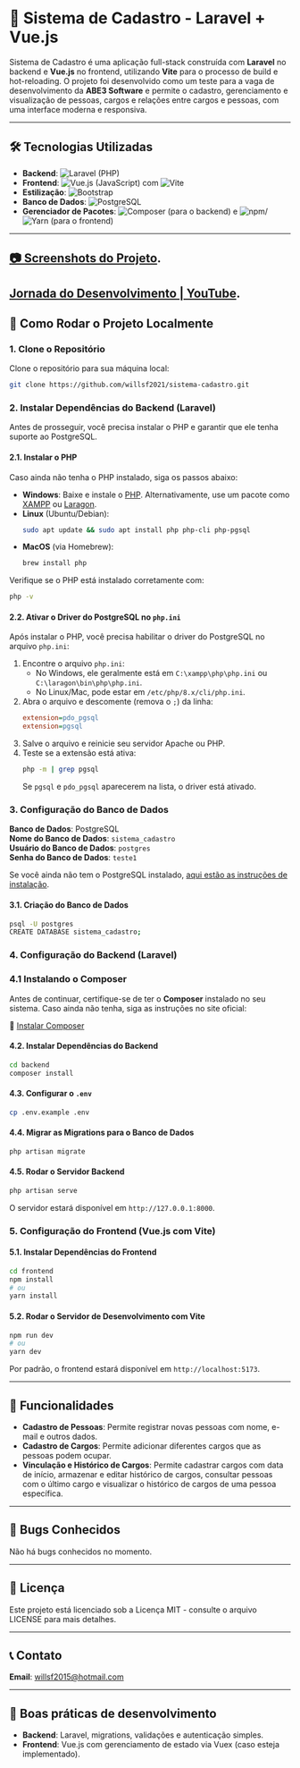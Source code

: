 # 🚀 Sistema de Cadastro - Laravel + Vue.js

Sistema de Cadastro é uma aplicação full-stack construída com **Laravel** no backend e **Vue.js** no frontend, utilizando **Vite** para o processo de build e hot-reloading. O projeto foi desenvolvido como um teste para a vaga de desenvolvimento da **ABE3 Software** e permite o cadastro, gerenciamento e visualização de pessoas, cargos e relações entre cargos e pessoas, com uma interface moderna e responsiva.

---

## 🛠 Tecnologias Utilizadas

- **Backend**: ![Laravel](https://img.shields.io/badge/Laravel-FF2D20?style=for-the-badge&logo=laravel&logoColor=white) (PHP)  
- **Frontend**: ![Vue.js](https://img.shields.io/badge/Vue.js-4FC08D?style=for-the-badge&logo=vue.js&logoColor=white) (JavaScript) com ![Vite](https://img.shields.io/badge/Vite-B73BFE?style=for-the-badge&logo=vite&logoColor=white)  
- **Estilização**: ![Bootstrap](https://img.shields.io/badge/Bootstrap-7952B3?style=for-the-badge&logo=bootstrap&logoColor=white)  
- **Banco de Dados**: ![PostgreSQL](https://img.shields.io/badge/PostgreSQL-316192?style=for-the-badge&logo=postgresql&logoColor=white)  
- **Gerenciador de Pacotes**: ![Composer](https://img.shields.io/badge/Composer-885630?style=for-the-badge&logo=composer&logoColor=white) (para o backend) e ![npm](https://img.shields.io/badge/npm-CB3837?style=for-the-badge&logo=npm&logoColor=white)/![Yarn](https://img.shields.io/badge/Yarn-2C8EBB?style=for-the-badge&logo=yarn&logoColor=white) (para o frontend)

---

## [ 📷 Screenshots do Projeto](/screenshots.md).
## [ Jornada do Desenvolvimento | YouTube](https://youtu.be/X9byWdpYbPE).



## 🚀 Como Rodar o Projeto Localmente

### 1. Clone o Repositório

Clone o repositório para sua máquina local:

```bash
git clone https://github.com/willsf2021/sistema-cadastro.git
```

### 2. Instalar Dependências do Backend (Laravel)

Antes de prosseguir, você precisa instalar o PHP e garantir que ele tenha suporte ao PostgreSQL.

#### 2.1. Instalar o PHP

Caso ainda não tenha o PHP instalado, siga os passos abaixo:

- **Windows**: Baixe e instale o [PHP](https://windows.php.net/download/). Alternativamente, use um pacote como [XAMPP](https://www.apachefriends.org/pt_br/index.html) ou [Laragon](https://laragon.org/).
- **Linux** (Ubuntu/Debian):
  ```bash
  sudo apt update && sudo apt install php php-cli php-pgsql
  ```
- **MacOS** (via Homebrew):
  ```bash
  brew install php
  ```

Verifique se o PHP está instalado corretamente com:

```bash
php -v
```

#### 2.2. Ativar o Driver do PostgreSQL no `php.ini`

Após instalar o PHP, você precisa habilitar o driver do PostgreSQL no arquivo `php.ini`:

1. Encontre o arquivo `php.ini`:
   - No Windows, ele geralmente está em `C:\xampp\php\php.ini` ou `C:\laragon\bin\php\php.ini`.
   - No Linux/Mac, pode estar em `/etc/php/8.x/cli/php.ini`.
2. Abra o arquivo e descomente (remova o `;`) da linha:
   ```ini
   extension=pdo_pgsql
   extension=pgsql
   ```
3. Salve o arquivo e reinicie seu servidor Apache ou PHP.
4. Teste se a extensão está ativa:
   ```bash
   php -m | grep pgsql
   ```
   Se `pgsql` e `pdo_pgsql` aparecerem na lista, o driver está ativado.

### 3. Configuração do Banco de Dados

**Banco de Dados**: PostgreSQL  
**Nome do Banco de Dados**: `sistema_cadastro`  
**Usuário do Banco de Dados**: `postgres`  
**Senha do Banco de Dados**: `teste1`

Se você ainda não tem o PostgreSQL instalado, [aqui estão as instruções de instalação](https://www.postgresql.org/download/).

#### 3.1. Criação do Banco de Dados

```bash
psql -U postgres
CREATE DATABASE sistema_cadastro;
```

### 4. Configuração do Backend (Laravel)

### 4.1 Instalando o Composer

Antes de continuar, certifique-se de ter o **Composer** instalado no seu sistema. Caso ainda não tenha, siga as instruções no site oficial:

🔗 [Instalar Composer](https://getcomposer.org/download/)

#### 4.2. Instalar Dependências do Backend

```bash
cd backend
composer install
```

#### 4.3. Configurar o `.env`

```bash
cp .env.example .env
```

#### 4.4. Migrar as Migrations para o Banco de Dados

```bash
php artisan migrate
```

#### 4.5. Rodar o Servidor Backend

```bash
php artisan serve
```

O servidor estará disponível em `http://127.0.0.1:8000`.

### 5. Configuração do Frontend (Vue.js com Vite)

#### 5.1. Instalar Dependências do Frontend

```bash
cd frontend
npm install
# ou
yarn install
```

#### 5.2. Rodar o Servidor de Desenvolvimento com Vite

```bash
npm run dev
# ou
yarn dev
```

Por padrão, o frontend estará disponível em `http://localhost:5173`.

---

## 🔧 Funcionalidades

- **Cadastro de Pessoas**: Permite registrar novas pessoas com nome, e-mail e outros dados.
- **Cadastro de Cargos**: Permite adicionar diferentes cargos que as pessoas podem ocupar.
- **Vinculação e Histórico de Cargos**: Permite cadastrar cargos com data de início, armazenar e editar histórico de cargos, consultar pessoas com o último cargo e visualizar o histórico de cargos de uma pessoa específica.

---

## 🐛 Bugs Conhecidos

Não há bugs conhecidos no momento.

---

## 📄 Licença

Este projeto está licenciado sob a Licença MIT - consulte o arquivo LICENSE para mais detalhes.

---

## 📞 Contato

**Email**: [willsf2015@hotmail.com](mailto:willsf2015@hotmail.com)

---

## 🚀 Boas práticas de desenvolvimento

- **Backend**: Laravel, migrations, validações e autenticação simples.
- **Frontend**: Vue.js com gerenciamento de estado via Vuex (caso esteja implementado).
